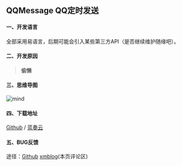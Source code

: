 ##  QQMessage QQ定时发送
#### 一、开发语言
全部采用易语言，后期可能会引入某些第三方API（是否继续维护随缘吧）。
#### 二、开发原因
> **偷懒**

#### 三、思维导图
![mind](https://pic.downk.cc/item/5e897a09504f4bcb04c1a149.png)
#### 四、下载地址
[Github](https://github.com/xmlzy/QQMessage/archive/master.zip "Github")  /  [蓝奏云](https://www.lanzous.com/ib0ma2f "蓝奏云")
#### 五、BUG反馈
途径：[Github](https://github.com/xmlzy/QQMessage "github")    [xmblog](https://url.cn/5aHOYIQ "xmblog")(本页评论区)